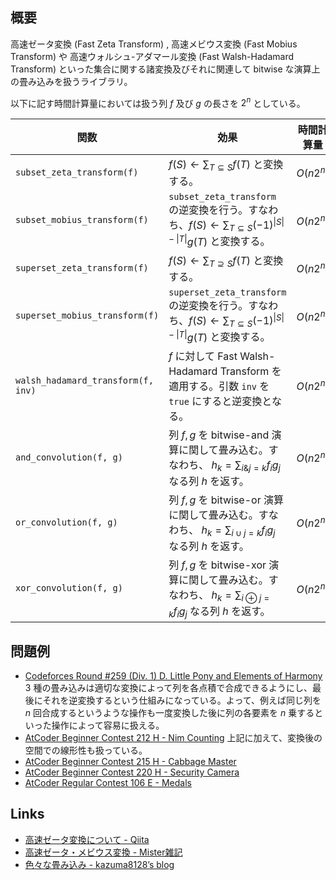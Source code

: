 ## 概要
高速ゼータ変換 (Fast Zeta Transform) , 高速メビウス変換 (Fast Mobius Transform) や 高速ウォルシュ-アダマール変換 (Fast Walsh-Hadamard Transform) といった集合に関する諸変換及びそれに関連して bitwise な演算上の畳み込みを扱うライブラリ。

以下に記す時間計算量においては扱う列 $f$ 及び $g$ の長さを $2^n$ としている。

| 関数                               | 効果                                                                                                                             | 時間計算量 |
| ---------------------------------- | -------------------------------------------------------------------------------------------------------------------------------- | ---------- |
| `subset_zeta_transform(f)`         | $f(S) \leftarrow \sum_{T \subseteq S} f(T)$ と変換する。                                                                         | $O(n2^n)$  |
| `subset_mobius_transform(f)`       | `subset_zeta_transform` の逆変換を行う。すなわち、$f(S) \leftarrow \sum_{T \subseteq S} (-1)^{\|S\| - \|T\|}g(T)$ と変換する。   | $O(n2^n)$  |
| `superset_zeta_transform(f)`       | $f(S) \leftarrow \sum_{T \supseteq S} f(T)$ と変換する。                                                                         | $O(n2^n)$  |
| `superset_mobius_transform(f)`     | `superset_zeta_transform` の逆変換を行う。すなわち、$f(S) \leftarrow \sum_{T \subseteq S} (-1)^{\|S\| - \|T\|}g(T)$ と変換する。 | $O(n2^n)$  |
| `walsh_hadamard_transform(f, inv)` | $f$ に対して Fast Walsh-Hadamard Transform を適用する。引数 `inv` を `true` にすると逆変換となる。                               | $O(n2^n)$  |
| `and_convolution(f, g)`            | 列 $f, g$ を bitwise-and 演算に関して畳み込む。すなわち、 $h_k = \sum_{i \& j = k} f_ig_j$ なる列 $h$ を返す。                   | $O(n2^n)$  |
| `or_convolution(f, g)`             | 列 $f, g$ を bitwise-or 演算に関して畳み込む。すなわち、 $h_k = \sum_{i \cup j = k} f_ig_j$ なる列 $h$ を返す。                  | $O(n2^n)$  |
| `xor_convolution(f, g)`            | 列 $f, g$ を bitwise-xor 演算に関して畳み込む。すなわち、 $h_k = \sum_{i \oplus j = k} f_ig_j$ なる列 $h$ を返す。               | $O(n2^n)$  |

## 問題例
- [Codeforces Round #259 (Div. 1) D. Little Pony and Elements of Harmony](https://codeforces.com/contest/453/problem/D)
  3 種の畳み込みは適切な変換によって列を各点積で合成できるようにし、最後にそれを逆変換するという仕組みになっている。よって、例えば同じ列を $n$ 回合成するというような操作も一度変換した後に列の各要素を $n$ 乗するといった操作によって容易に扱える。
- [AtCoder Beginner Contest 212 H - Nim Counting](https://atcoder.jp/contests/abc212/tasks/abc212_h)
  上記に加えて、変換後の空間での線形性も扱っている。
- [AtCoder Beginner Contest 215 H - Cabbage Master](https://atcoder.jp/contests/abc215/tasks/abc215_h)
- [AtCoder Beginner Contest 220 H - Security Camera](https://atcoder.jp/contests/abc220/tasks/abc220_h)
- [AtCoder Regular Contest 106 E - Medals](https://atcoder.jp/contests/arc106/tasks/arc106_e)

## Links
- [高速ゼータ変換について - Qiita](https://qiita.com/Euglenese/items/260f9ddf513f772d7e42)
- [高速ゼータ・メビウス変換 - Mister雑記](https://misteer.hatenablog.com/entry/zeta-moebius)
- [色々な畳み込み - kazuma8128’s blog](https://kazuma8128.hatenablog.com/entry/2018/05/31/144519)